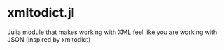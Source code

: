 # xmltodict.jl
Julia module that makes working with XML feel like you are working with JSON (inspired by xmltodict)
